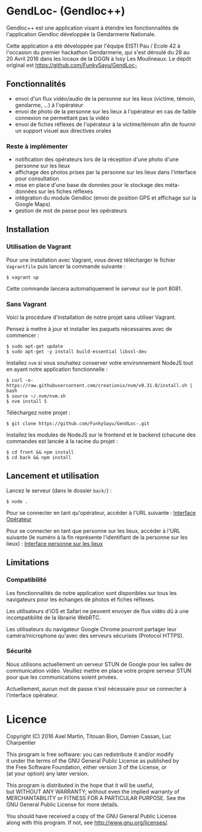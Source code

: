 # GendLoc- (Gendloc++)

Gendloc++ est une application visant à étendre les fonctionnalités
de l'application Gendloc développée la Gendarmerie Nationale.

Cette application a été développée par l'équipe EISTI Pau /  Ecole 42 à l'occasion du premier hackathon Gendarmerie, qui s'est déroulé du 28 au 20 Avril 2016 dans les locaux de la DGGN à Issy Les Moulineaux. Le dépôt original est https://github.com/FunkySayu/GendLoc- 

## Fonctionnalités

- envoi d'un flux vidéo/audio de la personne sur les lieux (victime, témoin, gendarme, ...) à l'opérateur
- envoi de photo de la personne sur les lieux à l'opérateur en cas de faible connexion ne permettant pas la vidéo
- envoi de fiches réflexes de l'opérateur à la victime/témoin afin de fournir un support visuel aux directives orales

### Reste à implémenter

- notification des opérateurs lors de la réception d'une photo d'une personne sur les lieux
- affichage des photos prises par la personne sur les lieux dans l'interface pour consultation
- mise en place d'une base de données pour le stockage des méta-données sur les fiches réflexes
- intégration du module Gendloc (envoi de position GPS et affichage sur la Google Maps)
- gestion de mot de passe pour les opérateurs

## Installation

### Utilisation de Vagrant

Pour une installation avec Vagrant, vous devez télécharger le fichier `Vagrantfile` puis lancer la commande suivante :
  
    $ vagrant up
  
Cette commande lancera automatiquement le serveur sur le port 8081.
  
### Sans Vagrant

Voici la procédure d'installation de notre projet sans utiliser Vagrant.

Pensez à mettre à jour et installer les paquets nécessaires avec de commencer :

    $ sudo apt-get update
    $ sudo apt-get -y install build-essential libssl-dev
  
Installez `nvm` si vous souhaitez conserver votre environnement NodeJS tout en ayant notre application fonctionnelle :

    $ curl -o- https://raw.githubusercontent.com/creationix/nvm/v0.31.0/install.sh | bash
    $ source ~/.nvm/nvm.sh
    $ nvm install 5

Téléchargez notre projet :

    $ git clone https://github.com/FunkySayu/GendLoc-.git

Installez les modules de NodeJS sur le frontend et le backend (chacune des commandes est lancée à la racine du projet :

    $ cd front && npm install
    $ cd back && npm install

## Lancement et utilisation

Lancez le serveur (dans le dossier `back/`) :

    $ node .
  
Pour se connecter en tant qu'opérateur, accéder à l'URL suivante : [Interface Opérateur](http://localhost:8081/ "Adresse de l'interface opérateur")

Pour se connecter en tant que personne sur les lieux, accéder à l'URL suivante (le numéro à la fin représente l'identifiant de la personne sur les lieux) : [Interface personne sur les lieux](http://localhost:8081/app/#/client/0612457889 "Adresse de l'interface personne sur les lieux avec numéro factice")

## Limitations

### Compatibilité

Les fonctionnalités de notre application sont disponibles sur tous les navigateurs pour les échanges de photos et fiches réflexes.

Les utilisateurs d'iOS et Safari ne peuvent envoyer de flux vidéo dû à une incompatibilité de la librairie WebRTC.

Les utilisateurs du navigateur Google Chrome pourront partager leur caméra/microphone qu'avec des serveurs sécurisés (Protocol HTTPS).

### Sécurité

Nous utilisons actuellement un serveur STUN de Google pour les salles de communication vidéo. Veuillez mettre en place votre propre serveur STUN pour que les communications soient privées.

Actuellement, aucun mot de passe n'est nécessaire pour se connecter à l'interface opérateur.

# Licence

Copyright (C) 2016 Axel Martin, Titouan Bion, Damien Cassan, Luc Charpentier

This program is free software: you can redistribute it and/or modify  
it under the terms of the GNU General Public License as published by  
the Free Software Foundation, either version 3 of the License, or  
(at your option) any later version.  

This program is distributed in the hope that it will be useful,  
but WITHOUT ANY WARRANTY; without even the implied warranty of  
MERCHANTABILITY or FITNESS FOR A PARTICULAR PURPOSE.  See the  
GNU General Public License for more details.  

You should have received a copy of the GNU General Public License  
along with this program.  If not, see <http://www.gnu.org/licenses/>.  


